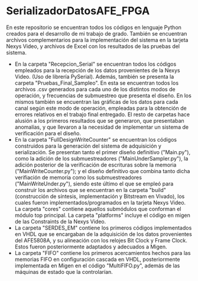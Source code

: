 # SerializadorDatosAFE_FPGA
En este repositorio se encuentran todos los códigos en lenguaje Python creados para el desarrollo de mi trabajo de grado. También se encuentran archivos complementarios para la implementación del sistema en la tarjeta Nexys Video, y archivos de Excel con los resultados de las pruebas del sistema.
- En la carpeta "Recepcion_Serial" se encuentran todos los códigos empleados para la recepción de los datos provenientes de la Nexys Video. (Uso de librería PySerial). Además, también se presenta la carpeta "Pruebas_Final_Sampleo". En esta se encuentran todos los archivos .csv generados para cada uno de los distintos modos de operación, y frecuencias de submuestreo que presenta el diseño. En los mismos también se encuentran las gráficas de los datos para cada canal según este modo de operación, empleadas para la obtención de errores relativos en el trabajo final entregado. El resto de carpetas hace alusión a los primeros resultados que se generaron, que presentaban anomalías, y que llevaron a la necesidad de implementar un sistema de verificación para el diseño.
- En la carpeta "FullDesignWriteCounter" se encuentran los códigos construidos para la generación del sistema de adquisición y serialización. Se presentan tanto el primer diseño definitivo ("Main.py"), como la adición de los submuestreadores ("MainUnderSampler.py"), la adición posterior de la verificación de escrituras sobre la memoria ("MainWriteCounter.py"); y el diseño definitivo que combina tanto dicha verifiación de memoria como los submuestreadores ("MainWriteUnder.py"), siendo este último el que se empleó para construir los archivos que se encuentran en la carpeta "build" (construcción de síntesis, implementación y Bitstream en Vivado), los cuales fueron implementados/programados en la tarjeta Nexys Video. La carpeta "cores" contiene aquellos submódulos que conforman el módulo top principal. La carpeta "platforms" incluye el código en migen de las Constraints de la Nexys Video.
- La carpeta "SERDES_EM" contiene los primeros códigos implementados en VHDL que se encargaban de la adquisición de los datos provenientes del AFE5808A, y su alineación con los relojes Bit Clock y Frame Clock. Estos fueron posteriormente adaptados y adecuados a Migen. 
- La carpeta "FIFO" contiene los primeros acercamientos hechos para las memorias FIFO en configuración cascada en VHDL, posteriormente implementada en Migen en el código "MultiFIFO.py", además de las máquinas de estado que la controlarían.
